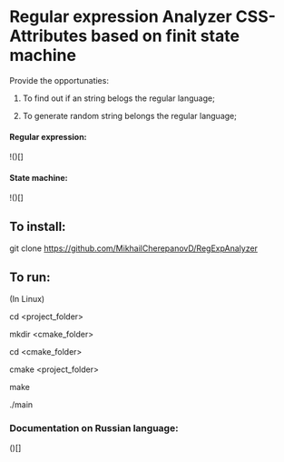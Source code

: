# Regular expression Analyzer CSS-Attributes based on finit state machine

Provide the opportunaties:

1. To find out if an string belogs the regular language;

2. To generate random string belongs the regular language;

#### Regular expression:

!()[]

#### State machine:

!()[]


## To install:

git clone https://github.com/MikhailCherepanovD/RegExpAnalyzer

## To run:

(In Linux)

cd <project_folder>

mkdir <cmake_folder>

cd <cmake_folder>

cmake <project_folder>

make

./main


### Documentation on Russian language:

()[]




